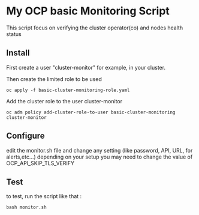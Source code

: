 # My OCP basic Monitoring Script

This script focus on verifying the cluster operator(co) and nodes health status

## Install

First create a user "cluster-monitor" for example, in your cluster.


Then create the limited role to be used
```console
oc apply -f basic-cluster-monitoring-role.yaml
```

Add the cluster role to the user cluster-monitor
```console
oc adm policy add-cluster-role-to-user basic-cluster-monitoring cluster-monitor
```

## Configure
edit the monitor.sh file and change any setting (like password, API, URL, for alerts,etc...)
depending on your setup you may need to change the value of OCP_API_SKIP_TLS_VERIFY

## Test
to test, run the script like that :
```console
bash monitor.sh
```

